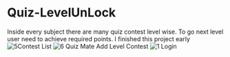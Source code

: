 # Quiz-LevelUnLock
Inside every subject there are many quiz contest level wise. To go next level user need to achieve required points. I finished this project early
![5Contest List](https://user-images.githubusercontent.com/27727748/146032904-0d85e2d1-8ee9-4fe2-ab39-8fa4bb96fe1a.jpg)
![6 Quiz Mate Add Level Contest](https://user-images.githubusercontent.com/27727748/146032912-8e96d65b-83e9-4d1c-899c-297c26fd73d8.jpg)
![1 Login](https://user-images.githubusercontent.com/27727748/146032918-793990c9-f7bd-4bf5-8578-73f9d64706c9.jpg)
